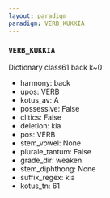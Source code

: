 ```yaml
---
layout: paradigm
paradigm: VERB_KUKKIA
---
```

### ` VERB_KUKKIA `

Dictionary class61 back k~0
* harmony: back
* upos: VERB
* kotus_av: A
* possessive: False
* clitics: False
* deletion: kia
* pos: VERB
* stem_vowel: None
* plurale_tantum: False
* grade_dir: weaken
* stem_diphthong: None
* suffix_regex: kia
* kotus_tn: 61
